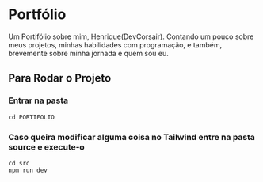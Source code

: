 # Portfólio
Um Portifólio sobre mim, Henrique(DevCorsair). Contando um pouco sobre meus projetos, minhas habilidades com programação, e também, brevemente sobre minha jornada e quem sou eu.

## Para Rodar o Projeto
### Entrar na pasta
```
cd PORTIFOLIO
```

### Caso queira modificar alguma coisa no Tailwind entre na pasta source e execute-o
```
cd src
npm run dev
```
<!--
## Dependências do projeto

Comando para iniciar o Tailwind
```
 npx @tailwindcss/cli -i ./src/styles/input.css -o ./src/css/output.css --watch -y 
```
-->